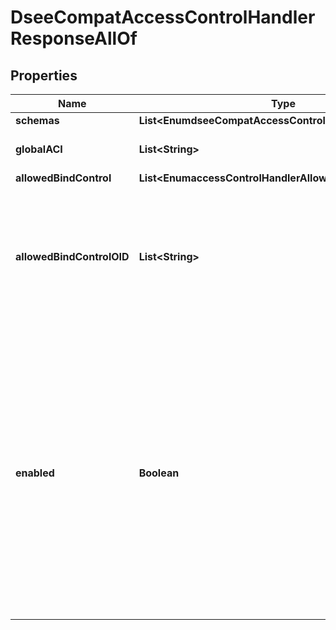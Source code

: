 

# DseeCompatAccessControlHandlerResponseAllOf


## Properties

| Name | Type | Description | Notes |
|------------ | ------------- | ------------- | -------------|
|**schemas** | **List&lt;EnumdseeCompatAccessControlHandlerSchemaUrn&gt;** |  |  [optional] |
|**globalACI** | **List&lt;String&gt;** | Defines global access control rules. |  [optional] |
|**allowedBindControl** | **List&lt;EnumaccessControlHandlerAllowedBindControlProp&gt;** |  |  [optional] |
|**allowedBindControlOID** | **List&lt;String&gt;** | Specifies the OIDs of any additional controls (not covered by the allowed-bind-control property) that should be permitted in bind requests. |  [optional] |
|**enabled** | **Boolean** | Indicates whether this Access Control Handler is enabled. If set to FALSE, then no access control is enforced, and any client (including unauthenticated or anonymous clients) could be allowed to perform any operation if not subject to other restrictions, such as those enforced by the privilege subsystem. |  [optional] |



